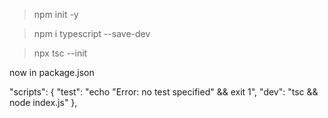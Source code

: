 > npm init -y

> npm i typescript --save-dev

> npx tsc --init

now in package.json

"scripts": {
    "test": "echo \"Error: no test specified\" && exit 1",
    "dev": "tsc && node index.js"
  },